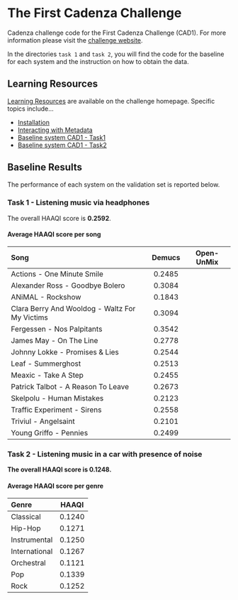 # The First Cadenza Challenge

Cadenza challenge code for the First Cadenza Challenge (CAD1).
For more information please visit the [challenge website](https://cadenzachallenge.org/docs/cadenza1/cc1_intro).

In the directories `task 1` and `task 2`, you will find the code for the baseline for each system
and the instruction on how to obtain the data.

## Learning Resources

[Learning Resources](http://cadenzachallenge.org/docs/learning_resources/learning_intro) are available on the challenge homepage. Specific topics include...

- [Installation](https://colab.research.google.com/drive/1m2EvNyBmaZT5njbWkHOUAIvPKyxR8iRc?usp=sharing)
- [Interacting with Metadata](https://colab.research.google.com/drive/1XtoMp8Vv_6ZtU4AE9OmQj7uRbsCzw_ZY?usp=sharing)
- [Baseline system CAD1 - Task1](https://colab.research.google.com/drive/1j8L2dBo8rTQsbKzPTxAymVvDMgHtgtnK?usp=sharing)
- [Baseline system CAD1 - Task2](https://colab.research.google.com/drive/1fgvnrgCUiylUHL26ElShp6egIZiU_vNz?usp=sharing)

## Baseline Results

The performance of each system on the validation set is reported below.

### Task 1 - Listening music via headphones

The overall HAAQI score is **0.2592**.

#### Average HAAQI score per song

| Song                                           | Demucs | Open-UnMix |
|:-----------------------------------------------|:------:|:----------:|
| Actions - One Minute Smile                     | 0.2485 |            |
| Alexander Ross - Goodbye Bolero                | 0.3084 |            |
| ANiMAL - Rockshow                              | 0.1843 |            |
| Clara Berry And Wooldog - Waltz For My Victims | 0.3094 |            |
| Fergessen - Nos Palpitants                     | 0.3542 |            |
| James May - On The Line                        | 0.2778 |            |
| Johnny Lokke - Promises & Lies                 | 0.2544 |            |
| Leaf - Summerghost                             | 0.2513 |            |
| Meaxic - Take A Step                           | 0.2455 |            |
| Patrick Talbot - A Reason To Leave             | 0.2673 |            |
| Skelpolu - Human Mistakes                      | 0.2123 |            |
| Traffic Experiment - Sirens                    | 0.2558 |            |
| Triviul - Angelsaint                           | 0.2101 |            |
| Young Griffo - Pennies                         | 0.2499 |            |

### Task 2 - Listening music in a car with presence of noise

**The overall HAAQI score is 0.1248.**

#### Average HAAQI score per genre

| Genre          |   HAAQI    |
|:---------------|:----------:|
| Classical      |   0.1240   |
| Hip-Hop        |   0.1271   |
| Instrumental   |   0.1250   |
| International  |   0.1267   |
| Orchestral     |   0.1121   |
| Pop            |   0.1339   |
| Rock           |   0.1252   |
